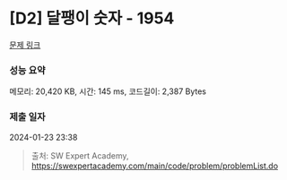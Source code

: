 # [D2] 달팽이 숫자 - 1954 

[문제 링크](https://swexpertacademy.com/main/code/problem/problemDetail.do?contestProbId=AV5PobmqAPoDFAUq) 

### 성능 요약

메모리: 20,420 KB, 시간: 145 ms, 코드길이: 2,387 Bytes

### 제출 일자

2024-01-23 23:38



> 출처: SW Expert Academy, https://swexpertacademy.com/main/code/problem/problemList.do